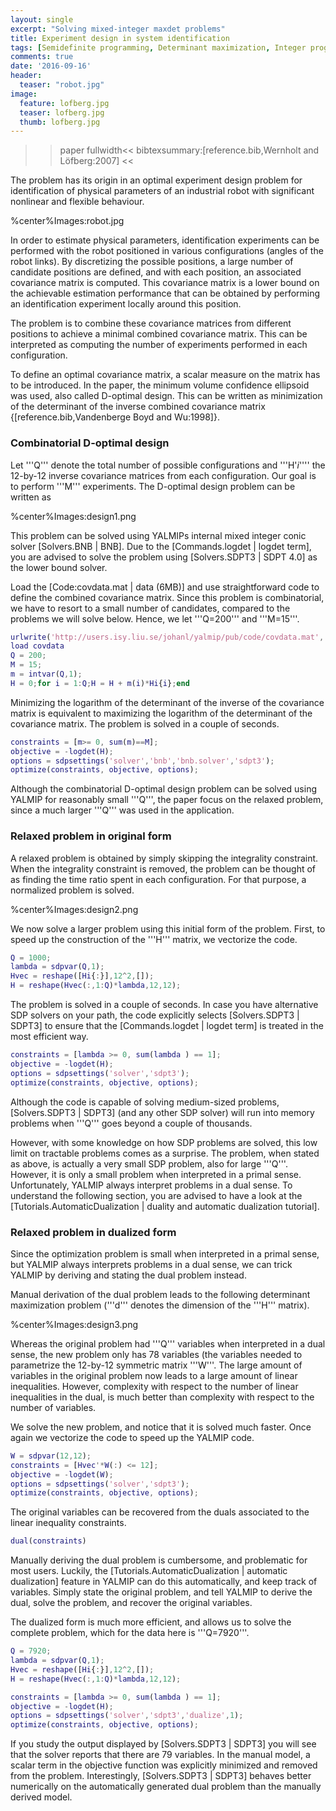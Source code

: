 ```yaml
---
layout: single
excerpt: "Solving mixed-integer maxdet problems"
title: Experiment design in system identification
tags: [Semidefinite programming, Determinant maximization, Integer programming]
comments: true
date: '2016-09-16'
header:
  teaser: "robot.jpg"
image:
  feature: lofberg.jpg
  teaser: lofberg.jpg
  thumb: lofberg.jpg
---
```


>>paper fullwidth<<
bibtexsummary:[reference.bib,Wernholt and Löfberg:2007]
>><<

The problem has its origin in an optimal experiment design problem for identification of physical parameters of an industrial robot with significant nonlinear and flexible behaviour.

%center%Images:robot.jpg


In order to estimate physical parameters, identification experiments can be performed with the robot positioned in various configurations (angles of the robot links). By discretizing the possible positions, a large number of candidate positions are defined, and with each position, an associated covariance matrix is computed. This covariance matrix is a lower bound on the achievable estimation performance that can be obtained by performing an identification experiment locally around this position. 

The problem is to combine these covariance matrices from different positions to achieve a minimal combined covariance matrix.  This can be interpreted as computing the number of experiments performed in each configuration.

To define an optimal covariance matrix, a scalar measure on the matrix has to be introduced. In the paper, the minimum volume confidence ellipsoid was used, also called D-optimal design. This can be written as minimization of the determinant of the inverse combined covariance matrix {[reference.bib,Vandenberge Boyd and Wu:1998]}.

### Combinatorial D-optimal design

Let '''Q''' denote the total number of possible configurations and '''H'_i_'''' the 12-by-12 inverse covariance matrices from each configuration. Our goal is to perform '''M''' experiments. The D-optimal design problem can be written as

%center%Images:design1.png

This problem can be solved using YALMIPs internal mixed integer conic solver [Solvers.BNB | BNB]. Due to the [Commands.logdet | logdet term], you are advised to solve the problem using [Solvers.SDPT3 | SDPT 4.0] as the lower bound solver.

Load the [Code:covdata.mat | data (6MB)] and use straightforward code to define the combined covariance matrix. Since this problem is combinatorial, we have to resort to a small number of candidates, compared to the problems we will solve below. Hence, we let '''Q=200''' and '''M=15'''.

````matlab
urlwrite('http://users.isy.liu.se/johanl/yalmip/pub/code/covdata.mat', 'covdata.mat');
load covdata
Q = 200;
M = 15;
m = intvar(Q,1);
H = 0;for i = 1:Q;H = H + m(i)*Hi{i};end
````


Minimizing the logarithm of the determinant of the inverse of the covariance matrix is equivalent to maximizing the logarithm of the determinant of the covariance matrix. The problem is solved in a couple of seconds.
````matlab
constraints = [m>= 0, sum(m)==M];
objective = -logdet(H);
options = sdpsettings('solver','bnb','bnb.solver','sdpt3');
optimize(constraints, objective, options);
````

Although the combinatorial D-optimal design problem can be solved using YALMIP for reasonably small '''Q''', the paper focus on the relaxed problem, since a much larger '''Q''' was used in the application.

### Relaxed problem in original form

A relaxed problem is obtained by simply skipping the integrality constraint. When the integrality constraint is removed, the problem can be thought of as finding the time ratio spent in each configuration. For that purpose, a normalized problem is solved.

%center%Images:design2.png

We now solve a larger problem using this initial form of the problem. First, to speed up the construction of the '''H''' matrix, we vectorize the code.

````matlab
Q = 1000;
lambda = sdpvar(Q,1);
Hvec = reshape([Hi{:}],12^2,[]);
H = reshape(Hvec(:,1:Q)*lambda,12,12);
````

The problem is solved in a couple of seconds. In case you have alternative SDP solvers on your path, the code explicitly selects [Solvers.SDPT3 | SDPT3] to ensure that the [Commands.logdet | logdet term] is treated in the most efficient way.
````matlab
constraints = [lambda >= 0, sum(lambda ) == 1];
objective = -logdet(H);
options = sdpsettings('solver','sdpt3');
optimize(constraints, objective, options);
````

Although the code is capable of solving medium-sized problems, [Solvers.SDPT3 | SDPT3] (and any other SDP solver) will run into memory problems when '''Q''' goes beyond a couple of thousands. 

However, with some knowledge on how SDP problems are solved, this low limit on tractable problems comes as a surprise. The problem, when stated as above, is actually a very small SDP problem, also for large '''Q'''. However, it is only a small problem when interpreted in a primal sense. Unfortunately, YALMIP always interpret problems in a dual sense. To understand the following section, you are advised to have a look at the [Tutorials.AutomaticDualization | duality and automatic dualization tutorial].

### Relaxed problem in dualized form

Since the optimization problem is small when interpreted in a primal sense, but YALMIP always interprets problems in a dual sense, we can trick YALMIP by deriving and stating the dual problem instead. 

Manual derivation of the dual problem leads to the following determinant maximization problem ('''d''' denotes the dimension of the '''H''' matrix).

%center%Images:design3.png

Whereas the original problem had '''Q''' variables when interpreted in a dual sense, the new problem only has 78 variables (the variables needed to parametrize the 12-by-12 symmetric matrix '''W'''. The large amount of variables in the original problem now leads to a large amount of linear inequalities. However, complexity with respect to the number of linear inequalities in the dual, is much better than complexity with respect to the number of variables.

We solve the new problem, and notice that it is solved much faster. Once again we vectorize the code to speed up the YALMIP code.

````matlab
W = sdpvar(12,12); 
constraints = [Hvec'*W(:) <= 12];
objective = -logdet(W);
options = sdpsettings('solver','sdpt3');
optimize(constraints, objective, options);
````

The original variables can be recovered from the duals associated to the linear inequality constraints.
````matlab
dual(constraints)
````

Manually deriving the dual problem is cumbersome, and problematic for most users. Luckily, the [Tutorials.AutomaticDualization | automatic dualization] feature in YALMIP can do this automatically, and keep track of variables. Simply state the original problem, and tell YALMIP to derive the dual, solve the problem, and recover the original variables.

The dualized form is much more efficient, and allows us to solve the complete problem, which for the data here is '''Q=7920'''.

````matlab
Q = 7920;
lambda = sdpvar(Q,1);
Hvec = reshape([Hi{:}],12^2,[]);
H = reshape(Hvec(:,1:Q)*lambda,12,12);

constraints = [lambda >= 0, sum(lambda ) == 1];
objective = -logdet(H);
options = sdpsettings('solver','sdpt3','dualize',1);
optimize(constraints, objective, options);
````

If you study the output displayed by [Solvers.SDPT3 | SDPT3] you will see that the solver reports that there are 79 variables. In the manual model, a scalar term in the objective function was explicitly minimized and removed from the problem. Interestingly, [Solvers.SDPT3 | SDPT3] behaves better numerically on the automatically generated dual problem than the manually derived model.
